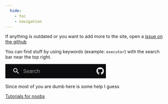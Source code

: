 ```yaml
---
  hide:
    - toc
    - navigation
---
```



<link rel="stylesheet" href="assets/para.css">
<script src="assets/scroll.js"></script>

<p>If anything is outdated or you want to add more to the site, open a <a href="https://github.com/infyiff/help/issues/new">issue on the github</a></p>

You can find stuff by using keywords (example: `executor`) with the search bar near the top right.

<img src="assets/search.png" alt="search bar">

Since most of you are dumb here is some help I guess

<nav>
  <a href="tutorials/" class="arrow-link">Tutorials for noobs</a>
</nav>
